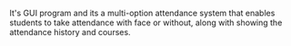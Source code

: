 It's GUI program and its a multi-option attendance system that enables students to take attendance with face or without, along with showing the attendance history and courses.   
